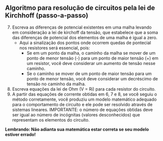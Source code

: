 ## Algoritmo para resolução de circuitos pela lei de Kirchhoff (passo-a-passo) 
<div class="regular">

7. Escreva as diferenças de potencial existentes em uma malha levando em consideração a lei de kirchoff da tensão, que estabelece que a soma das diferenças de potencial dos elementos de uma malha é igual a zero.
    - Aqui a sinalização dos pontos onde ocorrem quedas de pontecial nos resistores será essencial, pois:
        - Se em um ponto da malha, o caminho da malha se mover de um ponto de menor tensão (-) para um ponto de maior tensão (+) em um resistor, você deve considerar um aumento de tensão nesse caminho. 
        - Se o caminho se mover de um ponto de maior tensão para um ponto de menor tensão, você deve considerar um decréscimo de tensão no caminho da malha.
8. Escreva equações da lei de Ohm (V = Ri) para cada resistor do circuito.
9. A partir das equações de corrente obtidas em 6, 7 e 8, se você seguiu o método corretamente, você produziu um modelo matemático adequado para o comportamento de circuito e ele pode ser resolvido através de sistemas lineares. IMPORTANTE: o número de equações obtidas deve ser igual ao número de incógnitas (valores desconhecidos) que representam os elementos do circuito.

**Lembrando: Não adianta sua matemática estar correta se seu modelo estiver errado!**

</div>
